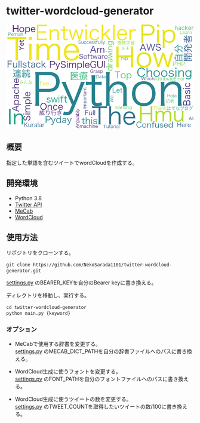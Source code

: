 # twitter-wordcloud-generator

<img src="https://raw.githubusercontent.com/NekoSarada1101/twitter-wordcloud-generator/main/word_cloud/wc_20210124172249.png" width=600px>

## 概要

指定した単語を含むツイートでwordCloudを作成する。

## 開発環境

* Python 3.8
* [Twitter API](https://developer.twitter.com/en)
* [MeCab](https://taku910.github.io/mecab/)
* [WordCloud](http://amueller.github.io/word_cloud/index.html)

## 使用方法

リポジトリをクローンする。

```
git clone https://github.com/NekoSarada1101/twitter-wordcloud-generator.git
```

[settings.py](https://github.com/NekoSarada1101/twitter-wordcloud-generator/blob/main/settings.py)
のBEARER_KEYを自分のBearer keyに書き換える。

ディレクトリを移動し、実行する。

```
cd twitter-wordcloud-generator
python main.py {keyword}
```

### オプション

* MeCabで使用する辞書を変更する。  
  [settings.py](https://github.com/NekoSarada1101/twitter-wordcloud-generator/blob/main/settings.py)
  のMECAB_DICT_PATHを自分の辞書ファイルへのパスに書き換える。


* WordCloud生成に使うフォントを変更する。  
  [settings.py](https://github.com/NekoSarada1101/twitter-wordcloud-generator/blob/main/settings.py)
  のFONT_PATHを自分のフォントファイルへのパスに書き換える。


* WordCloud生成に使うツイートの数を変更する。  
  [settings.py](https://github.com/NekoSarada1101/twitter-wordcloud-generator/blob/main/settings.py)
  のTWEET_COUNTを取得したいツイートの数/100に書き換える。
